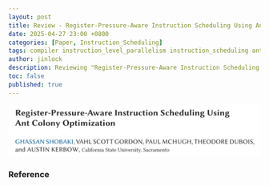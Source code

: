 ```yaml
---
layout: post
title: Review - Register-Pressure-Aware Instruction Scheduling Using Ant Colony Optimization
date: 2025-04-27 23:00 +0800
categories: [Paper, Instruction_Scheduling]
tags: compiler instruction_level_parallelism instruction_scheduling ant_colony_optimization
author: jinlock
description: Reviewing "Register-Pressure-Aware Instruction Scheduling Using Ant Colony Optimization"
toc: false
published: true
---
```


![Ant Colony Optimization](../assets/img/posts/2025-04-27-paper-review-reg-pressure-aware-instruction-scheduling-using-aco.png)

### **Reference**
